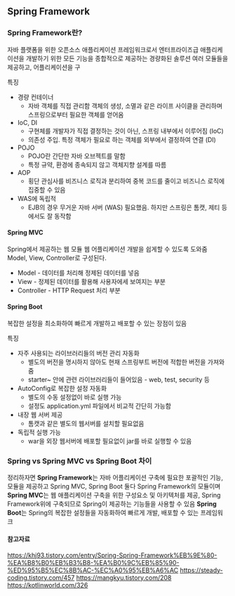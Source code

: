 ## Spring Framework

### Spring Framework란?

자바 플랫폼을 위한 오픈소스 애플리케이션 프레임워크로서 엔터프라이즈급 애플리케이션을 개발하기 위한 모든 기능을 종합적으로 제공하는 경량화된 솔루션
여러 모듈들을 제공하고, 어플리케이션을 구

특징

- 경량 컨테이너
  - 자바 객체를 직접 관리함 객체의 생성, 소멸과 같은 라이프 사이클을 관리하며 스프링으로부터 필요한 객체를 얻어옴
- IoC, DI
  - 구현체를 개발자가 직접 결정하는 것이 아닌, 스프링 내부에서 이루어짐 (IoC)
  - 의존성 주입. 특정 객체가 필요로 하는 객체를 외부에서 결정하여 연결 (DI)
- POJO
  - POJO란 간단한 자바 오브젝트를 말함
  - 특정 규약, 환경에 종속되지 않고 객체지향 설계를 따름
- AOP
  - 횡단 관심사를 비즈니스 로직과 분리하여 중복 코드를 줄이고 비즈니스 로직에 집중할 수 있음
- WAS에 독립적
  - EJB의 경우 무거운 자바 서버 (WAS) 필요했음. 하지만 스프링은 톰캣, 제티 등에서도 잘 동작함

#### Spring MVC

Spring에서 제공하는 웹 모듈
웹 어플리케이션 개발을 쉽게할 수 있도록 도와줌
Model, View, Controller로 구성된다.

- Model - 데이터를 처리해 정제된 데이터를 넣음
- View - 정제된 데이터를 활용해 사용자에세 보여지는 부분
- Controller - HTTP Request 처리 부분

#### Spring Boot

복잡한 설정을 최소화하여 빠르게 개발하고 배포할 수 있는 장점이 있음

특징

- 자주 사용되는 라이브러리들의 버전 관리 자동화
  - 별도의 버전을 명시하지 않아도 현재 스프링부트 버전에 적합한 버전을 가져와줌
  - starter~ 안에 관련 라이브러리들이 들어있음 - web, test, security 등
- AutoConfig로 복잡한 설정 자동화
  - 별도의 수동 설정없이 바로 실행 가능
  - 설정도 application.yml 파일에서 비교적 간단히 가능함
- 내장 웹 서버 제공
  - 톰캣과 같은 별도의 웹서버를 설치할 필요없음
- 독립적 실행 가능
  - war을 외장 웹서버에 배포할 필요없이 jar를 바로 실행할 수 있음

### Spring vs Spring MVC vs Spring Boot 차이

정리하자면 **Spring Framework**는 자바 어플리케이션 구축에 필요한 포괄적인 기능, 모듈을 제공하고
Spring MVC, Spring Boot 둘다 Spring Framework의 모듈이며
**Spring MVC**는 웹 애플리케이션 구축을 위한 구성요소 및 아키텍처를 제공, Spring Framework위에 구축되므로 Spring이 제공하는 기능들을 사용할 수 있음
**Spring Boot**는 Spring의 복잡한 설정들을 자동화하여 빠르게 개발, 배포할 수 있는 프레임워크

#### 참고자료

https://khj93.tistory.com/entry/Spring-Spring-Framework%EB%9E%80-%EA%B8%B0%EB%B3%B8-%EA%B0%9C%EB%85%90-%ED%95%B5%EC%8B%AC-%EC%A0%95%EB%A6%AC
https://steady-coding.tistory.com/457
https://mangkyu.tistory.com/208
https://kotlinworld.com/326
